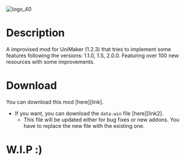 ![logo_40](https://media.discordapp.net/attachments/1014704124694114314/1177454870035451914/dgfdf.png?ex=6572914d&is=65601c4d&hm=159d5d52e03d6215848a70dc9125ac0833361d05ce8e04e91184f4dc5319ae56&=&format=webp&width=653&height=418)

# Description
  A improvised mod for UniMaker (1.2.3) that tries to implement some features following the versions: 1.1.0, 1.S, 2.0.0.
  Featuring over 100 new resources with some improvements.

# Download
You can download this mod [here][link].
- If you want, you can download the ``data.win`` file [here][link2].
	- This file will be updated either for bug fixes or new addons. You have to replace the new file with the existing one.

# W.I.P :)


